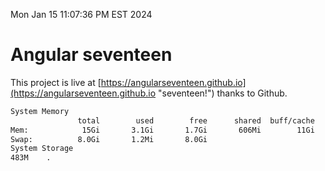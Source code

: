 Mon Jan 15 11:07:36 PM EST 2024

# Angular seventeen


This project is live at [https://angularseventeen.github.io](https://angularseventeen.github.io "seventeen!") thanks to Github.

```bash
System Memory
               total        used        free      shared  buff/cache   available
Mem:            15Gi       3.1Gi       1.7Gi       606Mi        11Gi        12Gi
Swap:          8.0Gi       1.2Mi       8.0Gi
System Storage
483M	.
